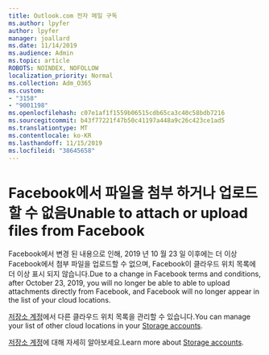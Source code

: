 ```yaml
---
title: Outlook.com 전자 메일 구독
ms.author: lpyfer
author: lpyfer
manager: joallard
ms.date: 11/14/2019
ms.audience: Admin
ms.topic: article
ROBOTS: NOINDEX, NOFOLLOW
localization_priority: Normal
ms.collection: Adm_O365
ms.custom:
- "3158"
- "9001198"
ms.openlocfilehash: c07e1af1f1559b06515cdb65ca3c40c58bdb7216
ms.sourcegitcommit: b43f77221f47b50c41197a448a9c26c423ce1ad5
ms.translationtype: MT
ms.contentlocale: ko-KR
ms.lasthandoff: 11/15/2019
ms.locfileid: "38645658"
---
```

# <a name="unable-to-attach-or-upload-files-from-facebook"></a><span data-ttu-id="24cf8-102">Facebook에서 파일을 첨부 하거나 업로드할 수 없음</span><span class="sxs-lookup"><span data-stu-id="24cf8-102">Unable to attach or upload files from Facebook</span></span>

<span data-ttu-id="24cf8-103">Facebook에서 변경 된 내용으로 인해, 2019 년 10 월 23 일 이후에는 더 이상 Facebook에서 첨부 파일을 업로드할 수 없으며, Facebook이 클라우드 위치 목록에 더 이상 표시 되지 않습니다.</span><span class="sxs-lookup"><span data-stu-id="24cf8-103">Due to a change in Facebook terms and conditions, after October 23, 2019, you will no longer be able to able to upload attachments directly from Facebook, and Facebook will no longer appear in the list of your cloud locations.</span></span> 

<span data-ttu-id="24cf8-104">[저장소 계정](https://go.microsoft.com/fwlink/?linkid=2111075)에서 다른 클라우드 위치 목록을 관리할 수 있습니다.</span><span class="sxs-lookup"><span data-stu-id="24cf8-104">You can manage your list of other cloud locations in your [Storage accounts](https://go.microsoft.com/fwlink/?linkid=2111075).</span></span>

<span data-ttu-id="24cf8-105">[저장소 계정](https://support.office.com/article/477cb7cc-5732-4c40-8f23-30472de8138a)에 대해 자세히 알아보세요.</span><span class="sxs-lookup"><span data-stu-id="24cf8-105">Learn more about [Storage accounts](https://support.office.com/article/477cb7cc-5732-4c40-8f23-30472de8138a).</span></span>
  